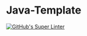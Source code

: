 # Java-Template
[![GitHub's Super Linter](https://github.com/<OWNER>/<REPOSITORY>/workflows/KRevin's%20Super%20Linter/badge.svg)](https://github.com/<OWNER>/<REPOSITORY>/actions)
